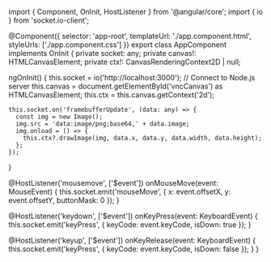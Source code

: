 import { Component, OnInit, HostListener } from '@angular/core';
import { io } from 'socket.io-client';

@Component({
  selector: 'app-root',
  templateUrl: './app.component.html',
  styleUrls: ['./app.component.css']
})
export class AppComponent implements OnInit {
  private socket: any;
  private canvas!: HTMLCanvasElement;
  private ctx!: CanvasRenderingContext2D | null;

  ngOnInit() {
    this.socket = io('http://localhost:3000'); // Connect to Node.js server
    this.canvas = document.getElementById('vncCanvas') as HTMLCanvasElement;
    this.ctx = this.canvas.getContext('2d');

    this.socket.on('framebufferUpdate', (data: any) => {
      const img = new Image();
      img.src = 'data:image/png;base64,' + data.image;
      img.onload = () => {
        this.ctx?.drawImage(img, data.x, data.y, data.width, data.height);
      };
    });
  }

  @HostListener('mousemove', ['$event'])
  onMouseMove(event: MouseEvent) {
    this.socket.emit('mouseMove', { x: event.offsetX, y: event.offsetY, buttonMask: 0 });
  }

  @HostListener('keydown', ['$event'])
  onKeyPress(event: KeyboardEvent) {
    this.socket.emit('keyPress', { keyCode: event.keyCode, isDown: true });
  }

  @HostListener('keyup', ['$event'])
  onKeyRelease(event: KeyboardEvent) {
    this.socket.emit('keyPress', { keyCode: event.keyCode, isDown: false });
  }
}